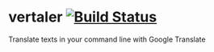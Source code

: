 # vertaler [![Build Status](https://travis-ci.org/matheuss/vertaler.svg?branch=master)](https://travis-ci.org/matheuss/vertaler)
Translate texts in your command line with Google Translate